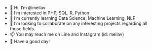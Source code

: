 - 👋 Hi, I’m @meilav
- 👀 I’m interested in PHP, SQL, R, Python
- 🌱 I’m currently learning Data Science, Machine Learning, NLP
- 💞️ I’m looking to collaborate on any interesting projects regarding all those fields.
- 📫 You may reach me on Line and Instagram (id: meilav)
- 🙌 Have a good day!

<!---
meilav/meilav is a ✨ special ✨ repository because its `README.md` (this file) appears on your GitHub profile.
You can click the Preview link to take a look at your changes.
--->
